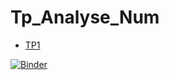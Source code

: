 # Tp_Analyse_Num
- [TP1][TP1]







 [TP1]: https://github.com/yasminaa98/Tp_Analyse_Num/blob/main/TP1/TP1_E.ipynb
 
 
 
 [![Binder](https://mybinder.org/20x20.svg)](https://mybinder.org/v2/gh/yasminaa98/Tp_Analyse_Num/main)
